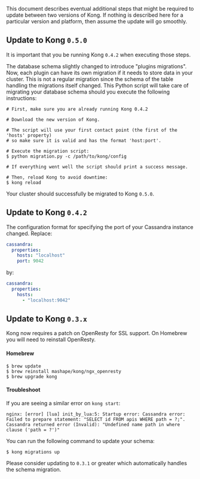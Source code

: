 This document describes eventual additional steps that might be required to update between two versions of Kong. If nothing is described here for a particular version and platform, then assume the update will go smoothly.

## Update to Kong `0.5.0`

It is important that you be running Kong `0.4.2` when executing those steps.

The database schema slightly changed to introduce "plugins migrations". Now, each plugin can have its own migration if it needs to store data in your cluster. This is not a regular migration since the schema of the table handling the migrations itself changed. This Python script will take care of migrating your database schema should you execute the following instructions:

```shell
# First, make sure you are already running Kong 0.4.2

# Download the new version of Kong.

# The script will use your first contact point (the first of the 'hosts' property)
# so make sure it is valid and has the format 'host:port'.

# Execute the migration script:
$ python migration.py -c /path/to/kong/config

# If everything went well the script should print a success message.

# Then, reload Kong to avoid downtime:
$ kong reload
```

Your cluster should successfully be migrated to Kong `0.5.0`.

## Update to Kong `0.4.2`

The configuration format for specifying the port of your Cassandra instance changed. Replace:

```yaml
cassandra:
  properties:
    hosts: "localhost"
    port: 9042
```

by:

```yaml
cassandra:
  properties:
    hosts:
      - "localhost:9042"
```

## Update to Kong `0.3.x`

Kong now requires a patch on OpenResty for SSL support. On Homebrew you will need to reinstall OpenResty.

#### Homebrew

```shell
$ brew update
$ brew reinstall mashape/kong/ngx_openresty
$ brew upgrade kong
```

#### Troubleshoot

If you are seeing a similar error on `kong start`:

```
nginx: [error] [lua] init_by_lua:5: Startup error: Cassandra error: Failed to prepare statement: "SELECT id FROM apis WHERE path = ?;". Cassandra returned error (Invalid): "Undefined name path in where clause ('path = ?')"
```

You can run the following command to update your schema:

```
$ kong migrations up
```

Please consider updating to `0.3.1` or greater which automatically handles the schema migration.

